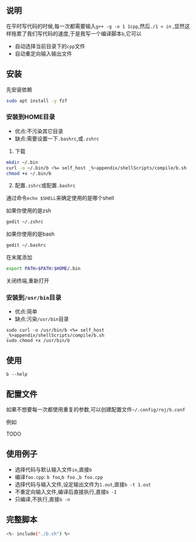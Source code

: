 
## 说明

在平时写代码的时候,每一次都需要输入`g++ -g -o 1 1cpp`,然后`./1 < in` ,显然这样拖累了我们写代码的速度,于是我写一个编译脚本`b`,它可以

- 自动选择当前目录下的`cpp`文件
- 自动重定向输入输出文件

## 安装

先安装依赖

```bash
sudo apt install -y fzf
```

### 安装到HOME目录

- 优点:不污染其它目录
- 缺点:需要设置一下`.bashrc`,或`.zshrc`


1. 下载

```bash
mkdir ~/.bin
curl -o ~/.bin/b <%= self_host _%>appendix/shellScripts/compile/b.sh
chmod +x ~/.bin/b
```
2. 配置`.zshrc`或配置`.bashrc`

通过命令`echo $SHELL`来确定使用的是哪个shell

如果你使用的是zsh

```bash
gedit ~/.zshrc
```

如果你使用的是bash

```bash
gedit ~/.bashrc
```

在末尾添加

```bash
export PATH=$PATH:$HOME/.bin
```

关闭终端,重新打开


### 安装到`/usr/bin`目录

- 优点:简单
- 缺点:污染`/usr/bin`目录

```
sudo curl -o /usr/bin/b <%= self_host _%>appendix/shellScripts/compile/b.sh
sudo chmod +x /usr/bin/b
```

## 使用

```
b --help
```


## 配置文件

如果不想要每一次都使用重复的参数,可以创建配置文件`~/.config/roj/b.conf`

例如

TODO

## 使用例子

- 选择代码与默认输入文件`in`,直接`b`
- 编译`foo.cpp`:  `b foo`,`b foo.`,`b foo.cpp`
- 选择代码与输入文件,设定输出文件为`1.out`,直接`b -t 1.out`
- 不重定向输入文件,编译后直接执行,直接`b -I`
- 只编译,不执行,直接`b -n`

## 完整脚本

```bash
<%- include("./b.sh") %>
```
